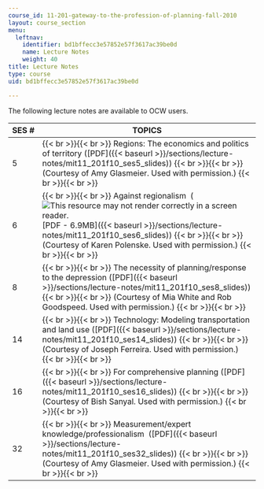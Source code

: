 ```yaml
---
course_id: 11-201-gateway-to-the-profession-of-planning-fall-2010
layout: course_section
menu:
  leftnav:
    identifier: bd1bffecc3e57852e57f3617ac39be0d
    name: Lecture Notes
    weight: 40
title: Lecture Notes
type: course
uid: bd1bffecc3e57852e57f3617ac39be0d

---
```


The following lecture notes are available to OCW users. 

| SES # | TOPICS |
| --- | --- |
| 5 |  {{< br >}}{{< br >}} Regions: The economics and politics of territory ([PDF]({{< baseurl >}}/sections/lecture-notes/mit11_201f10_ses5_slides)) {{< br >}}{{< br >}} (Courtesy of Amy Glasmeier. Used with permission.) {{< br >}}{{< br >}}  |
| 6 |  {{< br >}}{{< br >}} Against regionalism  (![This resource may not render correctly in a screen reader.](/images/inacessible.gif)[PDF - 6.9MB]({{< baseurl >}}/sections/lecture-notes/mit11_201f10_ses6_slides)) {{< br >}}{{< br >}} (Courtesy of Karen Polenske. Used with permission.) {{< br >}}{{< br >}}  |
| 8 |  {{< br >}}{{< br >}} The necessity of planning/response to the depression ([PDF]({{< baseurl >}}/sections/lecture-notes/mit11_201f10_ses8_slides)) {{< br >}}{{< br >}} (Courtesy of Mia White and Rob Goodspeed. Used with permission.) {{< br >}}{{< br >}}  |
| 14 |  {{< br >}}{{< br >}} Technology: Modeling transportation and land use ([PDF]({{< baseurl >}}/sections/lecture-notes/mit11_201f10_ses14_slides)) {{< br >}}{{< br >}} (Courtesy of Joseph Ferreira. Used with permission.) {{< br >}}{{< br >}}  |
| 16 |  {{< br >}}{{< br >}} For comprehensive planning ([PDF]({{< baseurl >}}/sections/lecture-notes/mit11_201f10_ses16_slides)) {{< br >}}{{< br >}} (Courtesy of Bish Sanyal. Used with permission.) {{< br >}}{{< br >}}  |
| 32 |  {{< br >}}{{< br >}} Measurement/expert knowledge/professionalism  ([PDF]({{< baseurl >}}/sections/lecture-notes/mit11_201f10_ses32_slides)) {{< br >}}{{< br >}} (Courtesy of Amy Glasmeier. Used with permission.) {{< br >}}{{< br >}}
